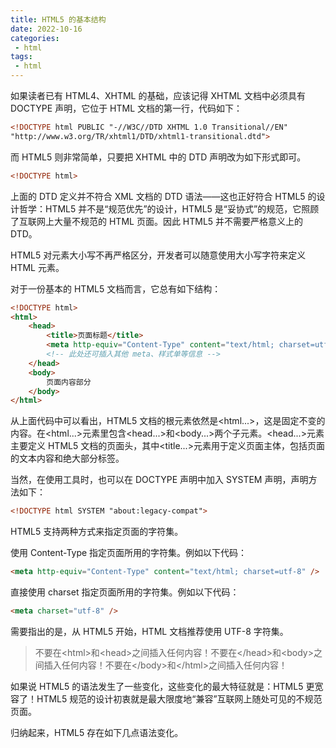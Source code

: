 ```yaml
---
title: HTML5 的基本结构
date: 2022-10-16
categories:
 - html
tags:
 - html
---
```


如果读者已有 HTML4、XHTML 的基础，应该记得 XHTML 文档中必须具有 DOCTYPE 声明，它位于 HTML 文档的第一行，代码如下：

```html
<!DOCTYPE html PUBLIC "-//W3C//DTD XHTML 1.0 Transitional//EN"
"http://www.w3.org/TR/xhtml1/DTD/xhtml1-transitional.dtd">
```

而 HTML5 则非常简单，只要把 XHTML 中的 DTD 声明改为如下形式即可。

```html
<!DOCTYPE html>
```

上面的 DTD 定义并不符合 XML 文档的 DTD 语法——这也正好符合 HTML5 的设计哲学：HTML5 并不是“规范优先”的设计，HTML5 是“妥协式”的规范，它照顾了互联网上大量不规范的 HTML 页面。因此 HTML5 并不需要严格意义上的 DTD。

HTML5 对元素大小写不再严格区分，开发者可以随意使用大小写字符来定义 HTML 元素。

对于一份基本的 HTML5 文档而言，它总有如下结构：

```html
<!DOCTYPE html>
<html>
    <head>
        <title>页面标题</title>
        <meta http-equiv="Content-Type" content="text/html; charset=utf-8" />
        <!-- 此处还可插入其他 meta、样式单等信息 -->
    </head>
    <body>
        页面内容部分
    </body>
</html>
```

从上面代码中可以看出，HTML5 文档的根元素依然是\<html...\>，这是固定不变的内容。在\<html...\>元素里包含\<head...\>和\<body...\>两个子元素。\<head...\>元素主要定义 HTML5 文档的页面头，其中\<title...\>元素用于定义页面主体，包括页面的文本内容和绝大部分标签。

当然，在使用工具时，也可以在 DOCTYPE 声明中加入 SYSTEM 声明，声明方法如下：

```html
<!DOCTYPE html SYSTEM "about:legacy-compat">
```

HTML5 支持两种方式来指定页面的字符集。

使用 Content-Type 指定页面所用的字符集。例如以下代码：

```html
<meta http-equiv="Content-Type" content="text/html; charset=utf-8" />
```

直接使用 charset 指定页面所用的字符集。例如以下代码：

```html
<meta charset="utf-8" />
```

需要指出的是，从 HTML5 开始，HTML 文档推荐使用 UTF-8 字符集。

> 不要在\<html\>和\<head\>之间插入任何内容！不要在\<\/head\>和\<body\>之间插入任何内容！不要在\<\/body\>和\<\/html\>之间插入任何内容！

如果说 HTML5 的语法发生了一些变化，这些变化的最大特征就是：HTML5 更宽容了！HTML5 规范的设计初衷就是最大限度地“兼容”互联网上随处可见的不规范页面。

归纳起来，HTML5 存在如下几点语法变化。
